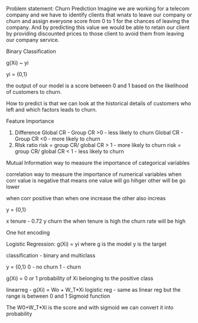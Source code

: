 Problem statement: Churn Prediction
Imagine we are working for a telecom company and we have to identify clients that wnats to leave our company or churn and assign everyone score from 0 to 1 for the chances of leaving the company.
And by predicting this value we would be able to retain our client by providing discounted prices to those client to avoid them from leaving our company service.

Binary Classification

g(Xi) ~ yi

yi = {0,1}

the output of our model is a score between 0 and 1 based on the likelihood of customers to churn.

How to predict is that we can look at the historical details of customers who left and which factors leads to churn.

Feature Importance
1. Difference
 Global CR - Group CR >0 - less likely to churn
 Global CR - Group CR <0 - more likely to churn
2. RIsk ratio
 risk   = group CR/ global CR > 1 - more likely to churn
 risk   = group CR/ global CR < 1 - less likely to churn

Mutual Information
way to measure the importance of categorical variables

correlation
way to measure the importance of numerical variables
when corr value is negative that means one value will go hihger other will be go lower

when corr positive than when one increase the other also increas

y = {0,1}

x tenure - 0.72
y churn 
the when tenure is high the churn rate will be high

One hot encoding


Logistic Regression:
g(Xi) = yi
where g is the model 
y is the target

classification - binary and multiclass

y = {0,1}
0 - no churn
1 - churn

g(Xi) = 0 or 1
probability of Xi belonging to the positive class

linearreg - g(Xi) = Wo + W_T*Xi
logistic reg - same as linear reg but the range is between 0 and 1
Sigmoid function


The W0+W_T*Xi is the score and with sigmoid we can convert it into probability

